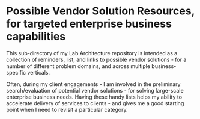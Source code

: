 
# Possible Vendor Solution Resources, for targeted enterprise business capabilities

This sub-directory of my Lab.Architecture repository is intended as a collection of reminders, list, and links to possible vendor solutions - for a number of different problem domains, and across multiple business-specific verticals. 

Often, during my client engagements - I am involved in the preliminary search/evaluation of potential vendor solutions - for solving large-scale enterprise business needs. Having these handy lists helps my ability to accelerate delivery of services to clients - and gives me a good starting point when I need to revisit a particular category. 


